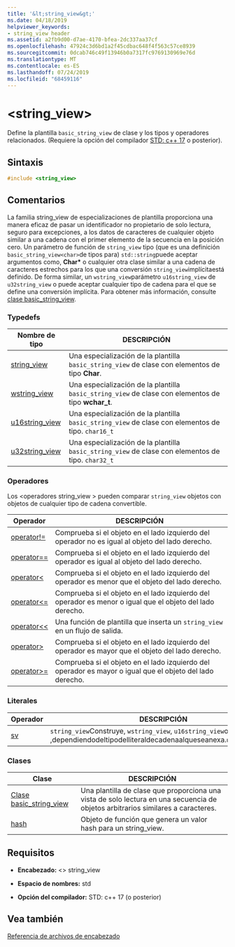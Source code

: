 ```yaml
---
title: '&lt;string_view&gt;'
ms.date: 04/18/2019
helpviewer_keywords:
- string_view header
ms.assetid: a2fb9d00-d7ae-4170-bfea-2dc337aa37cf
ms.openlocfilehash: 47924c3d6bd1a2f45cdbac648f4f563c57ce8939
ms.sourcegitcommit: 0dcab746c49f13946b0a7317fc9769130969e76d
ms.translationtype: MT
ms.contentlocale: es-ES
ms.lasthandoff: 07/24/2019
ms.locfileid: "68459116"
---
```

# <a name="ltstringviewgt"></a>&lt;string_view&gt;

Define la plantilla `basic_string_view` de clase y los tipos y operadores relacionados. (Requiere la opción del compilador [STD: c++ 17](../build/reference/std-specify-language-standard-version.md) o posterior).

## <a name="syntax"></a>Sintaxis

```cpp
#include <string_view>
```

## <a name="remarks"></a>Comentarios

La familia string_view de especializaciones de plantilla proporciona una manera eficaz de pasar un identificador no propietario de solo lectura, seguro para excepciones, a los datos de caracteres de cualquier objeto similar a una cadena con el primer elemento de la secuencia en la posición cero. Un parámetro de función de `string_view` tipo (que es una definición `basic_string_view<char>`de tipos para) `std::string`puede aceptar argumentos como, **Char\*** o cualquier otra clase similar a una cadena de caracteres estrechos para los que una conversión `string_view`implícitaestá definido. De forma similar, un `wstring_view`parámetro `u16string_view` de `u32string_view` o puede aceptar cualquier tipo de cadena para el que se define una conversión implícita. Para obtener más información, consulte [clase basic_string_view](../standard-library/basic-string-view-class.md).

### <a name="typedefs"></a>Typedefs

|Nombre de tipo|DESCRIPCIÓN|
|-|-|
|[string_view](../standard-library/string-view-typedefs.md#string_view)|Una especialización de la plantilla `basic_string_view` de clase con elementos de tipo **Char**.|
|[wstring_view](../standard-library/string-view-typedefs.md#wstring_view)|Una especialización de la plantilla `basic_string_view` de clase con elementos de tipo **wchar_t**.|
|[u16string_view](../standard-library/string-view-typedefs.md#u16string_view)|Una especialización de la plantilla `basic_string_view` de clase con elementos de tipo. `char16_t`|
|[u32string_view](../standard-library/string-view-typedefs.md#u32string_view)|Una especialización de la plantilla `basic_string_view` de clase con elementos de tipo. `char32_t`|

### <a name="operators"></a>Operadores

Los \<operadores string_view > pueden comparar `string_view` objetos con objetos de cualquier tipo de cadena convertible.

|Operador|DESCRIPCIÓN|
|-|-|
|[operator!=](../standard-library/string-view-operators.md#op_neq)|Comprueba si el objeto en el lado izquierdo del operador no es igual al objeto del lado derecho.|
|[operator==](../standard-library/string-view-operators.md#op_eq_eq)|Comprueba si el objeto en el lado izquierdo del operador es igual al objeto del lado derecho.|
|[operator<](../standard-library/string-view-operators.md#op_lt)|Comprueba si el objeto en el lado izquierdo del operador es menor que el objeto del lado derecho.|
|[operator<=](../standard-library/string-view-operators.md#op_lt_eq)|Comprueba si el objeto en el lado izquierdo del operador es menor o igual que el objeto del lado derecho.|
|[operator<\<](../standard-library/string-view-operators.md#op_lt_lt)|Una función de plantilla que inserta un `string_view` en un flujo de salida.|
|[operator>](../standard-library/string-view-operators.md#op_gt)|Comprueba si el objeto en el lado izquierdo del operador es mayor que el objeto del lado derecho.|
|[operator>=](../standard-library/string-view-operators.md#op_gt_eq)|Comprueba si el objeto en el lado izquierdo del operador es mayor o igual que el objeto del lado derecho.|

### <a name="literals"></a>Literales

|Operador|DESCRIPCIÓN|
|-|-|
|[sv](../standard-library/string-view-operators.md#op_sv)|`string_view`Construye, `wstring_view`, `u16string_view`o ,dependiendodeltipodelliteraldecadenaalqueseanexa.`u32string_view`|

### <a name="classes"></a>Clases

|Clase|DESCRIPCIÓN|
|-|-|
|[Clase basic_string_view](../standard-library/basic-string-view-class.md)|Una plantilla de clase que proporciona una vista de solo lectura en una secuencia de objetos arbitrarios similares a caracteres.|
|[hash](string-view-hash.md)|Objeto de función que genera un valor hash para un string_view.|

## <a name="requirements"></a>Requisitos

- **Encabezado:** \<> string_view

- **Espacio de nombres:** std

- **Opción del compilador:** STD: c++ 17 (o posterior)

## <a name="see-also"></a>Vea también

[Referencia de archivos de encabezado](../standard-library/cpp-standard-library-header-files.md)
